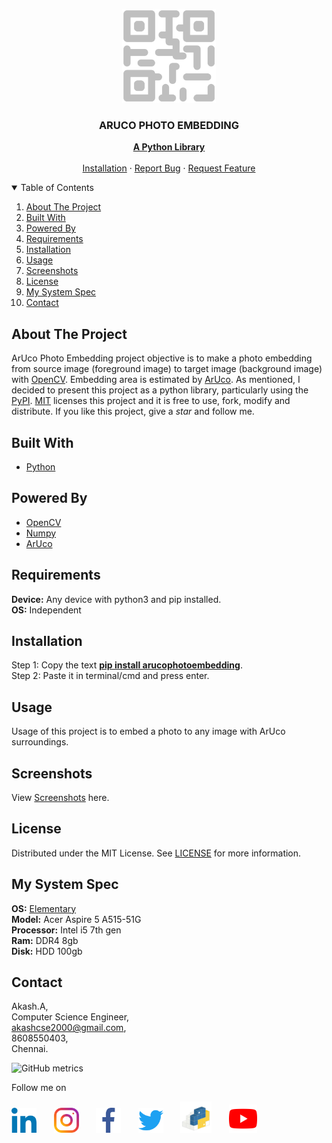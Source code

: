<!-- PROJECT LOGO -->
<p align="center">
  <img src="https://github.com/Akash-Peace/CV-ARUCO-DETECTION/blob/main/screenshots/APE_logo.png" alt="Logo" width="150" height="150">
  <h3 align="center">ARUCO PHOTO EMBEDDING</h3>
  <p align="center">
    <a href="https://docs.python.org/3/library/intro.html"><strong>A Python Library</strong></a>
    <br />
    <br />
    <a href="#installation">Installation</a>
    ·
    <a href="https://github.com/Akash-Peace/CV-ARUCO-DETECTION/issues">Report Bug</a>
    ·
    <a href="https://github.com/Akash-Peace/CV-ARUCO-DETECTION/issues">Request Feature</a>
  </p>
</p>



<!-- TABLE OF CONTENTS -->
<details open="open">
  <summary>Table of Contents</summary>
  <ol>
    <li><a href="#about-the-project">About The Project</a></li>
    <li><a href="#built-with">Built With</a></li>
    <li><a href="#powered-by">Powered By</a></li>
    <li><a href="#requirements">Requirements</a></li>
    <li><a href="#installation">Installation</a></li>
    <li><a href="#usage">Usage</a></li>
    <li><a href="#screenshots">Screenshots</a></li>
    <li><a href="#license">License</a></li>
    <li><a href="#my-system-spec">My System Spec</a></li>
    <li><a href="#contact">Contact</a></li>
  </ol>
</details>



<!-- ABOUT THE PROJECT -->
## About The Project

ArUco Photo Embedding project objective is to make a photo embedding from source image (foreground image) to target image (background image) with [OpenCV](https://opencv.org/).
 Embedding area is estimated by [ArUco](https://mecaruco2.readthedocs.io/en/latest/notebooks_rst/Aruco/aruco_basics_video.html).
 As mentioned, I decided to present this project as a python library, particularly using the [PyPI](https://pypi.org/). [MIT](https://github.com/Akash-Peace/CV-ARUCO-DETECTION/blob/main/LICENSE) licenses this project and it is free to use, fork, modify and distribute. If you like this project, give a _star_ and follow me.


## Built With

* [Python](https://www.python.org/)


## Powered By

* [OpenCV](https://opencv.org/)
* [Numpy](https://numpy.org/)
* [ArUco](https://mecaruco2.readthedocs.io/en/latest/notebooks_rst/Aruco/aruco_basics_video.html)


## Requirements

**Device:** Any device with python3 and pip installed.\
**OS:** Independent


## Installation

Step 1: Copy the text [**pip install arucophotoembedding**](https://pypi.org/project/arucophotoembedding/).\
Step 2: Paste it in terminal/cmd and press enter.


<!-- USAGE EXAMPLES -->
## Usage

Usage of this project is to embed a photo to any image with ArUco surroundings.


## Screenshots

View [Screenshots](https://github.com/Akash-Peace/CV-ARUCO-DETECTION/tree/main/screenshots) here.


<!-- LICENSE -->
## License

Distributed under the MIT License. See [LICENSE](https://github.com/Akash-Peace/CV-ARUCO-DETECTION/blob/main/LICENSE) for more information.


## My System Spec

**OS:** [Elementary](https://elementary.io/)\
**Model:** Acer Aspire 5 A515-51G\
**Processor:** Intel i5 7th gen\
**Ram:** DDR4 8gb\
**Disk:** HDD 100gb


<!-- CONTACT -->
## Contact

Akash.A,\
Computer Science Engineer,\
akashcse2000@gmail.com,\
8608550403,\
Chennai.


![GitHub metrics](https://metrics.lecoq.io/Akash-Peace)  

Follow me on

[<img src='https://github.com/Akash-Peace/INDUSTRIAL-WEBSITE/blob/main/images/linkedin.png' alt='linkedin' height='40'>](https://www.linkedin.com/in/akash-2000-cse) &nbsp; &nbsp; &nbsp; [<img src='https://github.com/Akash-Peace/INDUSTRIAL-WEBSITE/blob/main/images/instagram.png' alt='instagram' height='40'>](https://www.instagram.com/nocturnal_lad) &nbsp; &nbsp; &nbsp; [<img src='https://github.com/Akash-Peace/INDUSTRIAL-WEBSITE/blob/main/images/facebook.png' alt='facebook' height='40'>](https://www.facebook.com/profile.php?id=100061841000593) &nbsp; &nbsp; &nbsp; [<img src='https://github.com/Akash-Peace/INDUSTRIAL-WEBSITE/blob/main/images/twitter.png' alt='twitter' height='40'>](https://twitter.com/AkashA53184506)  &nbsp; &nbsp; &nbsp; [<img src='https://github.com/Akash-Peace/INDUSTRIAL-WEBSITE/blob/main/images/pypi.png' alt='pypi' height='50'>](https://pypi.org/user/Akash-Peace/) &nbsp; &nbsp; &nbsp; [<img src='https://github.com/Akash-Peace/INDUSTRIAL-WEBSITE/blob/main/images/youtube.png' alt='youtube' height='45'>](https://www.youtube.com/channel/UCmugCO6k7hgSZqaI1jzbelw/featured) 
